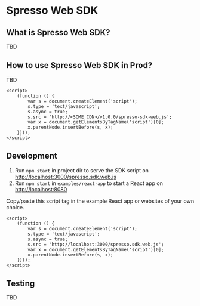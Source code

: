 # Spresso Web SDK

## What is Spresso Web SDK?

TBD

## How to use Spresso Web SDK in Prod?

TBD
```
<script>
    (function () {
        var s = document.createElement('script');
        s.type = 'text/javascript';
        s.async = true;
        s.src = 'http://<SOME CDN>/v1.0.0/spresso-sdk-web.js';
        var x = document.getElementsByTagName('script')[0];
        x.parentNode.insertBefore(s, x);
    })();
</script>
```

## Development

1. Run `npm start` in project dir to serve the SDK script on [http://localhost:3000/spresso.sdk.web.js](http://localhost:3000/spresso.sdk.web.js)
2. Run `npm start` in `examples/react-app` to start a React app on [http://localhost:8080](http://localhost:8080)

Copy/paste this script tag in the example React app or websites of your own choice.

```
<script>
    (function () {
        var s = document.createElement('script');
        s.type = 'text/javascript';
        s.async = true;
        s.src = 'http://localhost:3000/spresso.sdk.web.js';
        var x = document.getElementsByTagName('script')[0];
        x.parentNode.insertBefore(s, x);
    })();
</script>
```

## Testing

TBD

